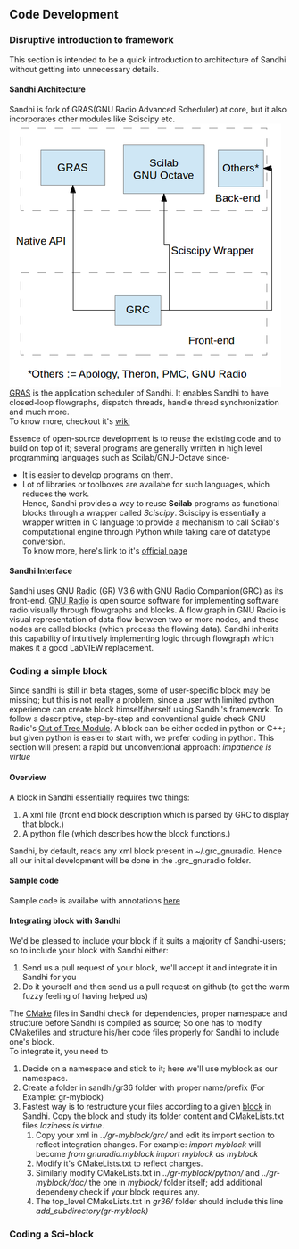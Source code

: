 ## Code Development

### Disruptive introduction to framework

This section is intended to be a quick introduction to architecture of Sandhi without getting into unnecessary details.

#### Sandhi Architecture
Sandhi is fork of GRAS(GNU Radio Advanced Scheduler) at core, but it also incorporates other modules like Sciscipy etc.
![Sandhi architecture](images/architecture.png)<br>
[GRAS](https://github.com/guruofquality/gras) is the application scheduler of Sandhi. It enables Sandhi to have closed-loop flowgraphs, dispatch threads, handle thread synchronization and much more.<br>
To know more, checkout it's [wiki](https://github.com/guruofquality/gras/wiki)

Essence of open-source development is to reuse the existing code and to build on top of it; several programs are generally written in high level programming languages such as Scilab/GNU-Octave since-
* It is easier to develop programs on them.
* Lot of libraries or toolboxes are availabe for such languages, which reduces the work.<br>
Hence, Sandhi provides a way to reuse **Scilab** programs as functional blocks through a wrapper called _Sciscipy_. Sciscipy is essentially a wrapper written in C language to provide a mechanism to call Scilab's computational engine through Python while taking care of datatype conversion. <br>
To know more, here's link to it's [official page](http://forge.scilab.org/index.php/p/sciscipy/)

#### Sandhi Interface
Sandhi uses GNU Radio (GR) V3.6 with GNU Radio Companion(GRC) as its front-end. [GNU Radio](http://gnuradio.org/redmine/projects/gnuradio/wiki) is open source software for implementing software radio visually through flowgraphs and blocks. A flow graph in GNU Radio is visual representation of data flow between two or more nodes, and these nodes are called blocks (which process the flowing data). Sandhi inherits this capability of intuitively implementing logic through flowgraph which makes it a good LabVIEW replacement.

### Coding a simple block
Since sandhi is still in beta stages, some of user-specific block may be missing; but this is not really a problem, since a user with limited python experience can create block himself/herself using Sandhi's framework. To follow a descriptive, step-by-step and conventional guide check GNU Radio's [Out of Tree Module](http://gnuradio.org/redmine/projects/gnuradio/wiki/OutOfTreeModules). A block can be either coded in python or C++; but given python is easier to start with, we prefer coding in python. This section will present a rapid but unconventional approach: _impatience is virtue_

#### Overview
A block in Sandhi essentially requires two things:

1. A xml file (front end block description which is parsed by GRC to display that block.)
2. A python file (which describes how the block functions.)

Sandhi, by default, reads any xml block present in ~/.grc_gnuradio. Hence all our initial development will be done in the .grc_gnuradio folder.

#### Sample code
Sample code is availabe with annotations [here](code/.grc_gnuradio/)

#### Integrating block with Sandhi
We'd be pleased to include your block if it suits a majority of Sandhi-users; so to include your block with Sandhi either:

1. Send us a pull request of your block, we'll accept it and integrate it in Sandhi for you
2. Do it yourself and then send us a pull request on github (to get the warm fuzzy feeling of having helped us)

The [CMake](http://www.cmake.org/cmake/help/cmake_tutorial.html) files in Sandhi check for dependencies, proper namespace and structure before Sandhi is compiled as source; So one has to modify CMakefiles and structure his/her code files properly for Sandhi to include one's block.<br>
To integrate it, you need to 

1. Decide on a namespace and stick to it; here we'll use myblock as our namespace.
2. Create a folder in sandhi/gr36 folder with proper name/prefix (For Example: gr-myblock)
3. Fastest way is to restructure your files according to a given [block](https://github.com/gnu-sandhi/gnuradio/tree/master/gr-input) in Sandhi. Copy the block and study its folder content and CMakeLists.txt files _laziness is virtue_.  
    1. Copy your xml in _../gr-myblock/grc/_ and edit its import section to reflect integration changes. For example: _import myblock_ will become _from gnuradio.myblock import myblock as myblock_
    2. Modify it's CMakeLists.txt to reflect changes.
    3. Similarly modify CMakeLists.txt in _../gr-myblock/python/_ and  _../gr-myblock/doc/_ the one in _myblock/_ folder itself; add additional dependeny check if your block requires any.
    4. The top_level CMakeLists.txt in _gr36/_ folder should include this line _add_subdirectory(gr-myblock)_

### Coding a Sci-block	

